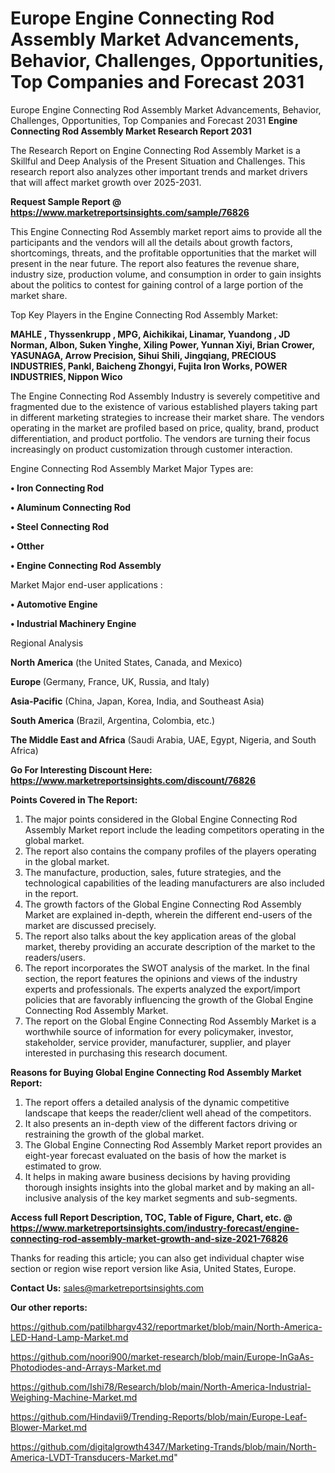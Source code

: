 # Europe Engine Connecting Rod Assembly Market Advancements, Behavior, Challenges, Opportunities, Top Companies and Forecast 2031
 Europe Engine Connecting Rod Assembly Market Advancements, Behavior, Challenges, Opportunities, Top Companies and Forecast 2031
<strong>Engine Connecting Rod Assembly Market Research Report 2031</strong>

The Research Report on Engine Connecting Rod Assembly Market is a Skillful and Deep Analysis of the Present Situation and Challenges. This research report also analyzes other important trends and market drivers that will affect market growth over 2025-2031.

<strong>Request Sample Report @ <a href=https://www.marketreportsinsights.com/sample/76826>https://www.marketreportsinsights.com/sample/76826</a></strong>

This Engine Connecting Rod Assembly market report aims to provide all the participants and the vendors will all the details about growth factors, shortcomings, threats, and the profitable opportunities that the market will present in the near future. The report also features the revenue share, industry size, production volume, and consumption in order to gain insights about the politics to contest for gaining control of a large portion of the market share.

Top Key Players in the Engine Connecting Rod Assembly Market:

<strong>MAHLE , Thyssenkrupp , MPG, Aichikikai, Linamar, Yuandong , JD Norman, Albon, Suken Yinghe, Xiling Power, Yunnan Xiyi, Brian Crower, YASUNAGA, Arrow Precision, Sihui Shili, Jingqiang, PRECIOUS INDUSTRIES, Pankl, Baicheng Zhongyi, Fujita Iron Works, POWER INDUSTRIES, Nippon Wico</strong>

The Engine Connecting Rod Assembly Industry is severely competitive and fragmented due to the existence of various established players taking part in different marketing strategies to increase their market share. The vendors operating in the market are profiled based on price, quality, brand, product differentiation, and product portfolio. The vendors are turning their focus increasingly on product customization through customer interaction.

Engine Connecting Rod Assembly Market Major Types are:

<strong>• Iron Connecting Rod

• Aluminum Connecting Rod

• Steel Connecting Rod

• Otther

• Engine Connecting Rod Assembly</strong>

Market Major end-user applications :

<strong>• Automotive Engine

• Industrial Machinery Engine</strong>

Regional Analysis

</u><strong><b>North America</b></strong> (the United States, Canada, and Mexico)

<strong><b>Europe </b></strong>(Germany, France, UK, Russia, and Italy)

<strong><b>Asia-Pacific</b></strong> (China, Japan, Korea, India, and Southeast Asia)

<strong><b>South America</b></strong> (Brazil, Argentina, Colombia, etc.)

<strong><b>The Middle East and Africa</b></strong> (Saudi Arabia, UAE, Egypt, Nigeria, and South Africa)

<strong>Go For Interesting Discount Here: <a href=https://www.marketreportsinsights.com/discount/76826>https://www.marketreportsinsights.com/discount/76826</a></strong>

<strong>Points Covered in The Report:</strong>
<ol>
  <li>The major points considered in the Global Engine Connecting Rod Assembly Market report include the leading competitors operating in the global market.</li>
  <li>The report also contains the company profiles of the players operating in the global market.</li>
  <li>The manufacture, production, sales, future strategies, and the technological capabilities of the leading manufacturers are also included in the report.</li>
  <li>The growth factors of the Global Engine Connecting Rod Assembly Market are explained in-depth, wherein the different end-users of the market are discussed precisely.</li>
  <li>The report also talks about the key application areas of the global market, thereby providing an accurate description of the market to the readers/users.</li>
  <li>The report incorporates the SWOT analysis of the market. In the final section, the report features the opinions and views of the industry experts and professionals. The experts analyzed the export/import policies that are favorably influencing the growth of the Global Engine Connecting Rod Assembly Market.</li>
  <li>The report on the Global Engine Connecting Rod Assembly Market is a worthwhile source of information for every policymaker, investor, stakeholder, service provider, manufacturer, supplier, and player interested in purchasing this research document.</li>
</ol>
<strong>Reasons for Buying Global Engine Connecting Rod Assembly Market Report:</strong>

<ol>
  <li>The report offers a detailed analysis of the dynamic competitive landscape that keeps the reader/client well ahead of the competitors.</li>
  <li>It also presents an in-depth view of the different factors driving or restraining the growth of the global market.</li>
  <li>The Global Engine Connecting Rod Assembly Market report provides an eight-year forecast evaluated on the basis of how the market is estimated to grow.</li>
  <li>It helps in making aware business decisions by having providing thorough insights insights into the global market and by making an all-inclusive analysis of the key market segments and sub-segments.</li>
</ol>
<strong>Access full Report Description, TOC, Table of Figure, Chart, etc. @ <a href=https://www.marketreportsinsights.com/industry-forecast/engine-connecting-rod-assembly-market-growth-and-size-2021-76826>https://www.marketreportsinsights.com/industry-forecast/engine-connecting-rod-assembly-market-growth-and-size-2021-76826</a></strong>


Thanks for reading this article; you can also get individual chapter wise section or region wise report version like Asia, United States, Europe.

<strong>Contact Us:</strong>
sales@marketreportsinsights.com

<strong>Our other reports:</strong>

<a href=https://github.com/patilbhargv432/reportmarket/blob/main/North-America-LED-Hand-Lamp-Market.md>https://github.com/patilbhargv432/reportmarket/blob/main/North-America-LED-Hand-Lamp-Market.md</a>

<a href=https://github.com/noori900/market-research/blob/main/Europe-InGaAs-Photodiodes-and-Arrays-Market.md>https://github.com/noori900/market-research/blob/main/Europe-InGaAs-Photodiodes-and-Arrays-Market.md</a>

<a href=https://github.com/Ishi78/Research/blob/main/North-America-Industrial-Weighing-Machine-Market.md>https://github.com/Ishi78/Research/blob/main/North-America-Industrial-Weighing-Machine-Market.md</a>

<a href=https://github.com/Hindavii9/Trending-Reports/blob/main/Europe-Leaf-Blower-Market.md>https://github.com/Hindavii9/Trending-Reports/blob/main/Europe-Leaf-Blower-Market.md</a>

<a href=https://github.com/digitalgrowth4347/Marketing-Trands/blob/main/North-America-LVDT-Transducers-Market.md>https://github.com/digitalgrowth4347/Marketing-Trands/blob/main/North-America-LVDT-Transducers-Market.md</a>"
